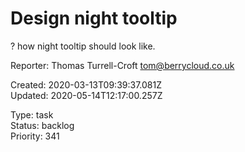# Design night tooltip

? how night tooltip should look like.

Reporter: Thomas Turrell-Croft <tom@berrycloud.co.uk>  

Created: 2020-03-13T09:39:37.081Z  
Updated: 2020-05-14T12:17:00.257Z

Type: task  
Status: backlog  
Priority: 341
